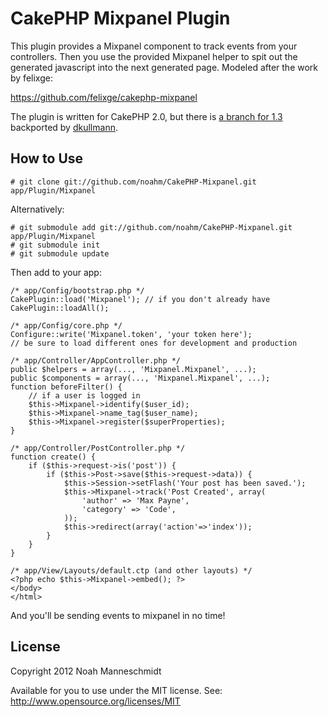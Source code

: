 CakePHP Mixpanel Plugin
=======================

This plugin provides a Mixpanel component to track events from your controllers.
Then you use the provided Mixpanel helper to spit out the generated javascript
into the next generated page. Modeled after the work by felixge:

https://github.com/felixge/cakephp-mixpanel

The plugin is written for CakePHP 2.0, but there is [a branch for 1.3](https://github.com/noahm/CakePHP-Mixpanel/tree/1.3) backported by [dkullmann](https://github.com/dkullmann).

How to Use
----------

    # git clone git://github.com/noahm/CakePHP-Mixpanel.git app/Plugin/Mixpanel

Alternatively:

    # git submodule add git://github.com/noahm/CakePHP-Mixpanel.git app/Plugin/Mixpanel
    # git submodule init
    # git submodule update

Then add to your app:

    /* app/Config/bootstrap.php */
    CakePlugin::load('Mixpanel'); // if you don't already have CakePlugin::loadAll();

    /* app/Config/core.php */
    Configure::write('Mixpanel.token', 'your token here');
    // be sure to load different ones for development and production

    /* app/Controller/AppController.php */
    public $helpers = array(..., 'Mixpanel.Mixpanel', ...);
    public $components = array(..., 'Mixpanel.Mixpanel', ...);
    function beforeFilter() {
        // if a user is logged in
        $this->Mixpanel->identify($user_id);
        $this->Mixpanel->name_tag($user_name);
        $this->Mixpanel->register($superProperties);
    }

    /* app/Controller/PostController.php */
    function create() {
        if ($this->request->is('post')) {
            if ($this->Post->save($this->request->data)) {
                $this->Session->setFlash('Your post has been saved.');
                $this->Mixpanel->track('Post Created', array(
                    'author' => 'Max Payne',
                    'category' => 'Code',
                ));
                $this->redirect(array('action'=>'index'));
            }
        }
    }

    /* app/View/Layouts/default.ctp (and other layouts) */
    <?php echo $this->Mixpanel->embed(); ?>
    </body>
    </html>

And you'll be sending events to mixpanel in no time!

License
-------

Copyright 2012  Noah Manneschmidt

Available for you to use under the MIT license. See: http://www.opensource.org/licenses/MIT
